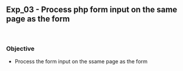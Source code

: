 ## Exp_03 - Process php form input on the same page as the form
<br>

### Objective

- Process the form input on the ssame page as the form

